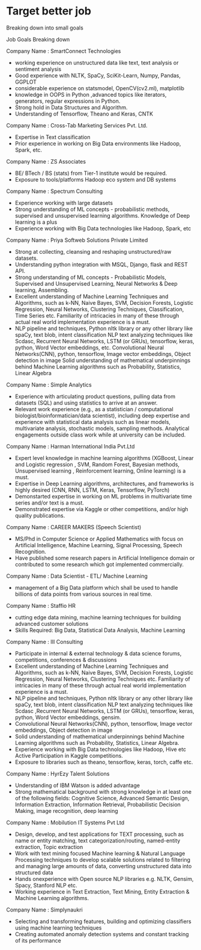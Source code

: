 # Target better job

Breaking down into small goals


Job Goals Breaking down

Company Name : SmartConnect Technologies
* working experience on unstructured data like text, text analysis or sentiment analysis
* Good experience with NLTK, SpaCy, SciKit-Learn, Numpy, Pandas, GGPLOT
* considerable experience on statsmodel, OpenCV(cv2.ml), matplotlib
* knowledge in OOPS in Python ,advanced topics like iterators, generators, regular expressions in Python.
* Strong hold in Data Structures and Algorithm.
* Understanding of Tensorflow, Theano and Keras, CNTK

Company Name : Cross-Tab Marketing Services Pvt. Ltd.
* Expertise in Text classification 
* Prior experience in working on Big Data environments like Hadoop, Spark, etc.

Company Name : ZS Associates
* BE/ BTech / BS (stats) from Tier-1 institute would be required.
* Exposure to tools/platforms Hadoop eco system and DB systems

Company Name : Spectrum Consulting
* Experience working with large datasets
* Strong understanding of ML concepts - probabilistic methods, supervised and unsupervised learning algorithms. Knowledge of Deep learning is a plus
* Experience working with Big Data technologies like Hadoop, Spark, etc

Company Name : Priya Softweb Solutions Private Limited
* Strong at collecting, cleansing and reshaping unstructured/raw datasets.
* Understanding python integration with MSQL, Django, flask and REST API.
* Strong understanding of ML concepts - Probabilistic Models, Supervised and Unsupervised Learning, Neural Networks & Deep learning, Assembling. 
* Excellent understanding of Machine Learning Techniques and Algorithms, such as k-NN, Naive Bayes, SVM, Decision Forests, Logistic Regression, Neural Networks, Clustering Techniques, Classification, Time Series etc. Familiarity of intricacies in many of these through actual real world implementation experience is a must.
* NLP pipeline and techniques, Python nltk library or any other library like spaCy, text blob, intent classification NLP text analyzing techniques like Scdasc, Recurrent Neural Networks, LSTM (or GRUs), tensorflow, keras, python, Word Vector embeddings, etc.
Convolutional Neural Networks(CNN), python, tensorflow, Image vector embeddings, Object detection in image
Solid understanding of mathematical underpinnings behind Machine Learning algorithms such as Probability, Statistics, Linear Algebra

Company Name : Simple Analytics
* Experience with articulating product questions, pulling data from datasets (SQL) and using statistics to arrive at an answer.
* Relevant work experience (e.g., as a statistician / computational biologist/bioinformatician/data scientist), including deep expertise and experience with statistical data analysis such as linear models, multivariate analysis, stochastic models, sampling methods. Analytical engagements outside class work while at university can be included.

Company Name : Harman International India Pvt.Ltd 
* Expert level knowledge in machine learning algorithms (XGBoost, Linear and Logistic regression , SVM, Random Forest, Bayesian methods, Unsupervised learning , Reinforcement learning, Online learning) is a must.
* Expertise in Deep Learning algorithms, architectures, and frameworks is highly desired (CNN, RNN, LSTM, Keras, Tensorflow, PyTorch)
* Demonstarted expertise in working on ML problems in multivariate time series and/or text is a must.
* Demonstrated expertise via Kaggle or other competitions, and/or high quality publications.

Company Name : CAREER MAKERS (Speech Scientist)
*  MS/Phd in Computer Science or Applied Mathematics with focus on Artificial Intelligence, Machine Learning, Signal Processing, Speech Recognition. 
* Have published some research papers in Artificial Intelligence domain or contributed to some research which got implemented commercially. 

Company Name : Data Scientist - ETL/ Machine Learning
* management of a Big Data platform which shall be used to handle billions of data points from various sources in real time. 

Company Name : Staffio HR
* cutting edge data mining, machine learning techniques for building advanced customer solutions
* Skills Required: Big Data, Statistical Data Analysis, Machine Learning

Company Name : III Consulting
* Participate in internal & external technology & data science forums, competitions, conferences & discussions 
* Excellent understanding of Machine Learning Techniques and Algorithms, such as k-NN, Naive Bayes, SVM, Decision Forests, Logistic Regression, Neural Networks, Clustering Techniques etc. Familiarity of intricacies in many of these through actual real world implementation experience is a must.
* NLP pipeline and techniques, Python nltk library or any other library like spaCy, text blob, intent classification NLP text analyzing techniques like Scdasc ,Recurrent Neural Networks, LSTM (or GRUs), tensorflow, keras, python, Word Vector embeddings, gensim.
* Convolutional Neural Networks(CNN), python, tensorflow, Image vector embeddings, Object detection in image
* Solid understanding of mathematical underpinnings behind Machine Learning algorithms such as Probability, Statistics, Linear Algebra. 
* Experience working with Big Data technologies like Hadoop, Hive etc Active Participation in Kaggle competitions.
* Exposure to libraries such as theano, tensorflow, keras, torch, caffe etc.


Company Name : HyrEzy Talent Solutions
* Understanding of IBM Watson is added advantage
* Strong mathematical background with strong knowledge in at least one of the following fields: Cognitive Science, Advanced Semantic Design, Information Extraction, Information Retrieval, Probabilistic Decision Making, image recognition, deep learning

Company Name : Mobilution IT Systems Pvt Ltd
* Design, develop, and test applications for TEXT processing, such as name or entity matching, text categorization/routing, named-entity extraction, Topic extraction
* Work with text mining focused Machine learning & Natural Language Processing techniques to develop scalable solutions related to filtering and managing large amounts of data, converting unstructured data into structured data
* Hands onexperience with Open source NLP libraries e.g. NLTK, Gensim, Spacy, Stanford NLP etc.
* Working experience in Text Extraction, Text Mining, Entity Extraction & Machine Learning algorithms.

Company Name : Simplynaukri
* Selecting and transforming features, building and optimizing classifiers using machine learning techniques
* Creating automated anomaly detection systems and constant tracking of its performance
